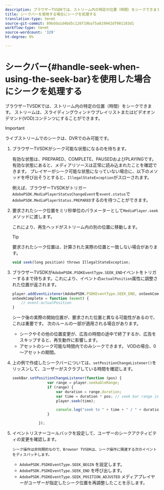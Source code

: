 ```yaml
---
description: ブラウザーTVSDKでは、ストリーム内の特定の位置（時間）をシークできます。 ストリームは、スライディングウィンドウプレイリストまたはビデオオンデマンド(VOD)コンテンツにすることができます。
title: シークバーを使用する場合にシークを処理する
translation-type: tm+mt
source-git-commit: 89bdda1d4bd5c126f19ba75a819942df901183d1
workflow-type: tm+mt
source-wordcount: '329'
ht-degree: 0%

---
```



# シークバー{#handle-seek-when-using-the-seek-bar}を使用した場合にシークを処理する

ブラウザーTVSDKでは、ストリーム内の特定の位置（時間）をシークできます。 ストリームは、スライディングウィンドウプレイリストまたはビデオオンデマンド(VOD)コンテンツにすることができます。

>[!IMPORTANT]
>
>ライブストリームでのシークは、DVRでのみ可能です。

1. ブラウザーTVSDKがシーク可能な状態になるのを待ちます。

   有効な状態は、PREPARED、COMPLETE、PAUSEDおよびPLAYINGです。 有効な状態にあると、メディアリソースは正常に読み込まれたことを確認できます。 プレイヤーがシーク可能な状態になっていない場合に、以下のメソッドを呼び出そうとすると、`IllegalStateException`がスローされます。

   例えば、ブラウザーTVSDKがトリガー`AdobePSDK.MediaPlayerStatusChangeEvent`を`event.status`で`AdobePSDK.MediaPlayerStatus.PREPARED`するのを待つことができます。

1. 要求されたシーク位置をミリ秒単位のパラメーターとして`MediaPlayer.seek`メソッドに渡します。

   これにより、再生ヘッドがストリーム内の別の位置に移動します。

   >[!TIP]
   >
   >要求されたシーク位置は、計算された実際の位置と一致しない場合があります。

   ```js
   void seek(long position) throws IllegalStateException;
   ```

1. ブラウザーTVSDKが`AdobePSDK.PSDKEventType.SEEK_END`イベントをトリガーするまで待ちます。これにより、イベントの`actualPosition`属性に調整された位置が返されます。

   ```js
   player.addEventListener(AdobePSDK.PSDKEventType.SEEK_END, onSeekComplete); 
   onSeekComplete = function (event) {
       // event.actualPosition
   }
   ```

   シーク後の実際の開始位置が、要求された位置と異なる可能性があるので、これは重要です。 次のルールの一部が適用される場合があります。

   * シークやその他の位置変更が、広告の時間の途中で終了するか、広告をスキップすると、再生動作に影響します。
   * アセットのシーク可能な時間内でのみシークできます。 VODの場合、0 ～アセットの期間。

1. 上の例で作成したシークバーについては、`setPositionChangeListener()`をリッスンして、ユーザーがスクラブしている時間を確認します。

   ```js
   seekBar.setPositionChangeListener(function (pos) { 
                   var range = player.seekableRange; 
                   if (range) { 
                       var duration = range.duration; 
                       var time = duration * pos; // seek bar range is [0,1] 
                       player.seek(time); 
   
                       console.log("seek to " + time + " / " + duration); 
                   } 
   
               }); 
   ```

1. イベントリスナーコールバックを設定して、ユーザーのシークアクティビティの変更を確認します。

       シーク操作は非同期的なので、Browser TVSDKは、シーク操作に関連する次のイベントをディスパッチします。
   
   * `AdobePSDK.PSDKEventType.SEEK_BEGIN` を設定します。
   * `AdobePSDK.PSDKEventType.SEEK_END` を呼び出します。
   * `AdobePSDK.PSDKEventType.SEEK_POSITION_ADJUSTED` メディアプレイヤーがユーザーが指定したシーク位置を再調整したことを示します。

